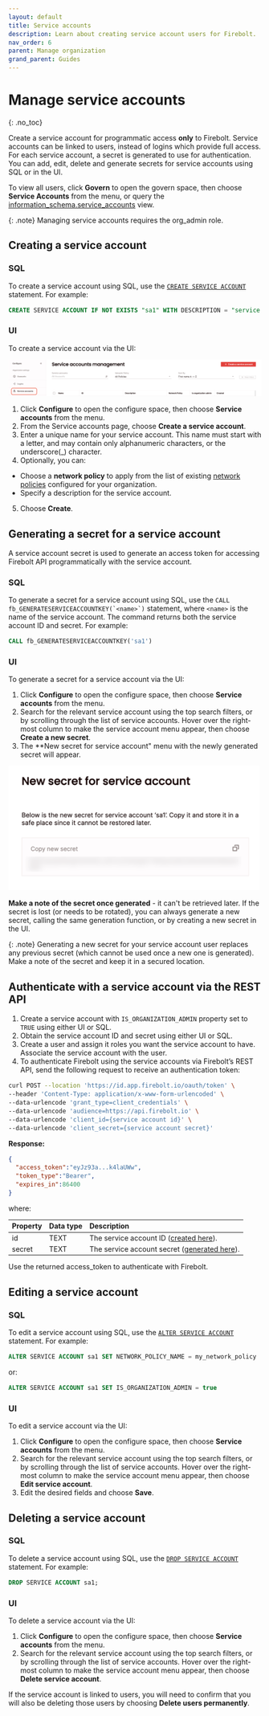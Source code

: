 ```yaml
---
layout: default
title: Service accounts
description: Learn about creating service account users for Firebolt.
nav_order: 6
parent: Manage organization
grand_parent: Guides
---
```


# Manage service accounts
{: .no_toc}

Create a service account for programmatic access **only** to Firebolt. Service accounts can be linked to users, instead of logins which provide full access. For each service account, a secret is generated to use for authentication. You can add, edit, delete and generate secrets for service accounts using SQL or in the UI. 

To view all users, click **Govern** to open the govern space, then choose **Service Accounts** from the menu, or query the [information_schema.service_accounts](../../sql_reference/information-schema/service-accounts.md) view. 

{: .note}
Managing service accounts requires the org_admin role.

## Creating a service account 

### SQL 
To create a service account using SQL, use the [`CREATE SERVICE ACCOUNT`](../../sql_reference/commands/access-control/create-service-account.md) statement. For example:

```sql
CREATE SERVICE ACCOUNT IF NOT EXISTS "sa1" WITH DESCRIPTION = "service account 1";
```

### UI
To create a service account via the UI:

![Configure > Service accounts](../../assets/images/serviceaccountspage.png)

1. Click **Configure** to open the configure space, then choose **Service accounts** from the menu.
2. From the Service accounts page, choose **Create a service account**.
3. Enter a unique name for your service account. This name must start with a letter, and may contain only alphanumeric characters, or the underscore(_) character.
4. Optionally, you can:
  - Choose a **network policy** to apply from the list of existing [network policies](./network-policies.md) configured for your organization. 
  - Specify a description for the service account.
5. Choose **Create**. 

## Generating a secret for a service account
A service account secret is used to generate an access token for accessing Firebolt API programmatically with the service account. 

### SQL 
To generate a secret for a service account using SQL, use the ```CALL fb_GENERATESERVICEACCOUNTKEY(`<name>`)``` statement, where `<name>` is the name of the service account. The command returns both the service account ID and secret. For example:

```sql
CALL fb_GENERATESERVICEACCOUNTKEY('sa1')
```

### UI
To generate a secret for a service account via the UI:

1. Click **Configure** to open the configure space, then choose **Service accounts** from the menu.
2. Search for the relevant service account using the top search filters, or by scrolling through the list of service accounts. Hover over the right-most column to make the service account menu appear, then choose **Create a new secret**.
3. The **New secret for service account" menu with the newly generated secret will appear.

<img src="../../assets/images/newsecret.png" alt="New secret" width="500"/>

**Make a note of the secret once generated** - it can't be retrieved later.  If the secret is lost (or needs to be rotated), you can always generate a new secret, calling the same generation function, or by creating a new secret in the UI. 

{: .note}
Generating a new secret for your service account user replaces any previous secret (which cannot be used once a new one is generated). Make a note of the secret and keep it in a secured location.

## Authenticate with a service account via the REST API
1. Create a service account with `IS_ORGANIZATION_ADMIN` property set to `TRUE` using either UI or SQL. 
2. Obtain the service account ID and secret using either UI or SQL. 
3. Create a user and assign it roles you want the service account to have. Associate the service account with the user. 
4. To authenticate Firebolt using the service accounts via Firebolt’s REST API, send the following request to receive an authentication token:

```bash
curl POST --location 'https://id.app.firebolt.io/oauth/token' \
--header 'Content-Type: application/x-www-form-urlencoded' \
--data-urlencode 'grant_type=client_credentials' \
--data-urlencode 'audience=https://api.firebolt.io' \
--data-urlencode 'client_id={service account id}' \
--data-urlencode 'client_secret={service account secret}'
```

**Response:**
```json
{
  "access_token":"eyJz93a...k4laUWw",
  "token_type":"Bearer",
  "expires_in":86400
}
```

where:

| Property                          | Data type | Description                                                                                |
| :------------------------------   | :-------- |:-------------------------------------------------------------------------------------------|
| id                                | TEXT      | The service account ID ([created here](#creating-a-service-account)).                      |
| secret                            | TEXT      | The service account secret ([generated here](#generating-a-secret-for-a-service-account)). |


Use the returned access_token to authenticate with Firebolt.

## Editing a service account 

### SQL 
To edit a service account using SQL, use the [`ALTER SERVICE ACCOUNT`](../../sql_reference/commands/access-control/alter-service-account.md) statement. For example:

```sql
ALTER SERVICE ACCOUNT sa1 SET NETWORK_POLICY_NAME = my_network_policy
```
or: 
```sql
ALTER SERVICE ACCOUNT sa1 SET IS_ORGANIZATION_ADMIN = true
```

### UI 
To edit a service account via the UI:

1. Click **Configure** to open the configure space, then choose **Service accounts** from the menu.
2. Search for the relevant service account using the top search filters, or by scrolling through the list of service accounts. Hover over the right-most column to make the service account menu appear, then choose **Edit service account**.
3. Edit the desired fields and choose **Save**.

## Deleting a service account 

### SQL 
To delete a service account using SQL, use the [`DROP SERVICE ACCOUNT`](../../sql_reference/commands/access-control/drop-service-account.md) statement. For example:

```sql
DROP SERVICE ACCOUNT sa1;
```

### UI 
To delete a service account via the UI:
1. Click **Configure** to open the configure space, then choose **Service accounts** from the menu.
2. Search for the relevant service account using the top search filters, or by scrolling through the list of service accounts. Hover over the right-most column to make the service account menu appear, then choose **Delete service account**.

If the service account is linked to users, you will need to confirm that you will also be deleting those users by choosing **Delete users permanently**.





